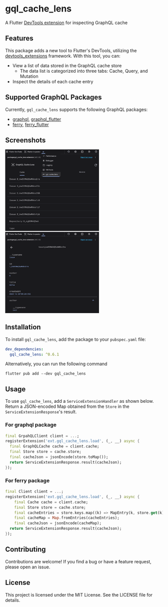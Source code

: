 # gql_cache_lens
A Flutter [DevTools extension](https://pub.dev/packages/devtools_extensions) for inspecting GraphQL cache

## Features
This package adds a new tool to Flutter's DevTools, utilizing the [devtools_extensions](https://pub.dev/packages/devtools_extensions) framework. With this tool, you can:

- View a list of data stored in the GraphQL cache store
  - The data list is categorized into three tabs: Cache, Query, and Mutation
- Inspect the details of each cache entry

## Supported GraphQL Packages
Currently, `gql_cache_lens` supports the following GraphQL packages:
- [graphql](https://pub.dev/packages/graphql), [graphql_flutter](https://pub.dev/packages/graphql_flutter)
- [ferry](https://pub.dev/packages/ferry), [ferry_flutter](https://pub.dev/packages/ferry_flutter)

## Screenshots
<img width="300" src="https://github.com/temoki/gql_cache_lens/raw/main/screenshot_1.png" /> <img width="300" src="https://github.com/temoki/gql_cache_lens/raw/main/screenshot_2.png" />

## Installation
To install `gql_cache_lens`, add the package to your `pubspec.yaml` file:
```yaml
dev_dependencies:
  gql_cache_lens: ^0.6.1
```

Alternatively, you can run the following command
```
flutter pub add --dev gql_cache_lens
```

## Usage
To use `gql_cache_lens`, add a `ServiceExtensionHandler` as shown below.
Return a JSON-encoded Map obtained from the `Store` in the `ServiceExtensionResponse`'s result.

### For graphql package
```dart
final GrpahQLClient client = ...;
registerExtension('ext.gql_cache_lens.load', (_, __) async {
  final GraphQLCache cache = client.cache;
  final Store store = cache.store;
  final cacheJson = jsonEncode(store.toMap());
  return ServiceExtensionResponse.result(cacheJson);
});
```

### For ferry package
```dart
final Client client = ...;
registerExtension('ext.gql_cache_lens.load', (_, __) async {
    final Cache cache = client.cache;
    final Store store = cache.store;
    final cacheEntries = store.keys.map((k) => MapEntry(k, store.get(k)));
    final cacheMap = Map.fromEntries(cacheEntries);
    final cacheJson = jsonEncode(cacheMap);
  return ServiceExtensionResponse.result(cacheJson);
});
```

## Contributing
Contributions are welcome! If you find a bug or have a feature request, please open an issue.

## License
This project is licensed under the MIT License.
See the LICENSE file for details.

